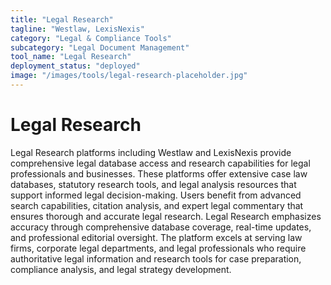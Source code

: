 ```yaml
---
title: "Legal Research"
tagline: "Westlaw, LexisNexis"
category: "Legal & Compliance Tools"
subcategory: "Legal Document Management"
tool_name: "Legal Research"
deployment_status: "deployed"
image: "/images/tools/legal-research-placeholder.jpg"
---
```


# Legal Research

Legal Research platforms including Westlaw and LexisNexis provide comprehensive legal database access and research capabilities for legal professionals and businesses. These platforms offer extensive case law databases, statutory research tools, and legal analysis resources that support informed legal decision-making. Users benefit from advanced search capabilities, citation analysis, and expert legal commentary that ensures thorough and accurate legal research. Legal Research emphasizes accuracy through comprehensive database coverage, real-time updates, and professional editorial oversight. The platform excels at serving law firms, corporate legal departments, and legal professionals who require authoritative legal information and research tools for case preparation, compliance analysis, and legal strategy development.
